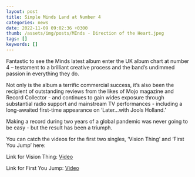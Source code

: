 ```yaml
---
layout: post
title: Simple Minds Land at Number 4
categories: news 
date: 2022-11-09 09:02:36 +0300
thumb: /assets/img/posts/MInds - Direction of the Heart.jpeg
tags: []
keywords: [] 
---
```


Fantastic to see the Minds latest album enter the UK album chart at number 4 – testament to a brilliant creative process and the band’s undimmed passion in everything they do.

Not only is the album a terrific commercial success, it’s also been the recipient of outstanding reviews from the likes of Mojo magazine and Record Collector - and continues to gain wides exposure through substantial radio support and mainstream TV performances - including a long-awaited first-time appearance on ‘Later…with Jools Holland.’

Making a record during two years of a global pandemic was never going to be easy - but the result has been a triumph. 

You can catch the videos for the first two singles, ‘Vision Thing’ and ‘First You Jump’ here:

Link for Vision Thing: [Video](https://www.youtube.com/watch?v=cfw4Upk1JAE)

Link for First You Jump: [Video](https://www.youtube.com/watch?v=fiycWJyviZQ)

